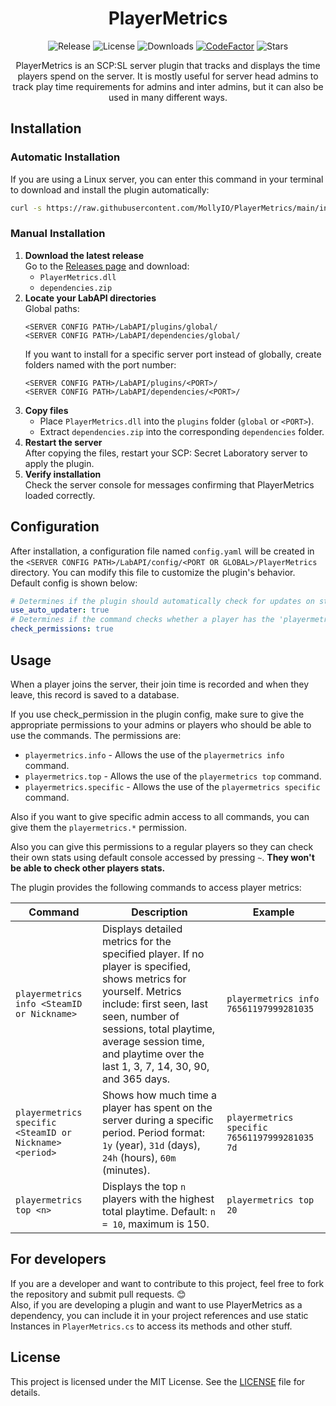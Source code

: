 ﻿<div align="center">

# PlayerMetrics

![Release](https://img.shields.io/github/v/release/MollyIO/PlayerMetrics)
![License](https://img.shields.io/github/license/MollyIO/PlayerMetrics)
![Downloads](https://img.shields.io/github/downloads/MollyIO/PlayerMetrics/total)
[![CodeFactor](https://www.codefactor.io/repository/github/mollyio/playermetrics/badge)](https://www.codefactor.io/repository/github/mollyio/playermetrics)
![Stars](https://img.shields.io/github/stars/MollyIO/PlayerMetrics)

PlayerMetrics is an SCP:SL server plugin that tracks and displays the time players spend on the server. It is mostly useful for server head admins to track play time requirements for admins and inter admins, but it can also be used in many different ways.
</div>

## Installation
### Automatic Installation
If you are using a Linux server, you can enter this command in your terminal to download and install the plugin automatically:
```bash
curl -s https://raw.githubusercontent.com/MollyIO/PlayerMetrics/main/install.sh | bash
```
### Manual Installation
1. **Download the latest release**<br>
   Go to the [Releases page](https://github.com/MollyIO/PlayerMetrics/releases) and download:
    * `PlayerMetrics.dll`
    * `dependencies.zip`
2. **Locate your LabAPI directories**<br>
   Global paths:
   ```
   <SERVER CONFIG PATH>/LabAPI/plugins/global/
   <SERVER CONFIG PATH>/LabAPI/dependencies/global/
   ```
   If you want to install for a specific server port instead of globally, create folders named with the port number:
   ```
   <SERVER CONFIG PATH>/LabAPI/plugins/<PORT>/
   <SERVER CONFIG PATH>/LabAPI/dependencies/<PORT>/
   ```
3. **Copy files**<br>
    * Place `PlayerMetrics.dll` into the `plugins` folder (`global` or `<PORT>`).
    * Extract `dependencies.zip` into the corresponding `dependencies` folder.
4. **Restart the server**<br>
   After copying the files, restart your SCP: Secret Laboratory server to apply the plugin.
5. **Verify installation**<br>
   Check the server console for messages confirming that PlayerMetrics loaded correctly.

## Configuration
After installation, a configuration file named `config.yaml` will be created in the `<SERVER CONFIG PATH>/LabAPI/config/<PORT OR GLOBAL>/PlayerMetrics` directory. You can modify this file to customize the plugin's behavior. Default config is shown below:
```yaml
# Determines if the plugin should automatically check for updates on startup and download them.
use_auto_updater: true
# Determines if the command checks whether a player has the 'playermetrics.info' or 'playermetrics.top' or 'playermetrics.specific' permission. Disable this to allow all players with access to the RA to use the PlayerMetrics command.
check_permissions: true
```

## Usage
When a player joins the server, their join time is recorded and when they leave, this record is saved to a database.

If you use check_permission in the plugin config, make sure to give the appropriate permissions to your admins or players who should be able to use the commands. The permissions are:
* `playermetrics.info` - Allows the use of the `playermetrics info` command.
* `playermetrics.top` - Allows the use of the `playermetrics top` command.
* `playermetrics.specific` - Allows the use of the `playermetrics specific` command.

Also if you want to give specific admin access to all commands, you can give them the `playermetrics.*` permission.

Also you can give this permissions to a regular players so they can check their own stats using default console accessed by pressing `~`. **They won't be able to check other players stats.**

The plugin provides the following commands to access player metrics:

| Command                                                 | Description                                                                                                                                                                                                                                                                | Example                                       |
|---------------------------------------------------------|----------------------------------------------------------------------------------------------------------------------------------------------------------------------------------------------------------------------------------------------------------------------------|-----------------------------------------------|
| `playermetrics info <SteamID or Nickname>`              | Displays detailed metrics for the specified player. If no player is specified, shows metrics for yourself. Metrics include: first seen, last seen, number of sessions, total playtime, average session time, and playtime over the last 1, 3, 7, 14, 30, 90, and 365 days. | `playermetrics info 76561197999281035`        |
| `playermetrics specific <SteamID or Nickname> <period>` | Shows how much time a player has spent on the server during a specific period. Period format: `1y` (year), `31d` (days), `24h` (hours), `60m` (minutes).                                                                                                                   | `playermetrics specific 76561197999281035 7d` |
| `playermetrics top <n>`                                 | Displays the top `n` players with the highest total playtime. Default: `n = 10`, maximum is 150.                                                                                                                                                                           | `playermetrics top 20`                        |

## For developers
If you are a developer and want to contribute to this project, feel free to fork the repository and submit pull requests. 😊<br>
Also, if you are developing a plugin and want to use PlayerMetrics as a dependency, you can include it in your project references and use static Instances in `PlayerMetrics.cs` to access its methods and other stuff.

## License
This project is licensed under the MIT License. See the [LICENSE](LICENSE) file for details.
